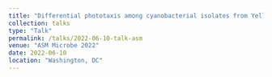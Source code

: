 ```yaml
---
title: "Differential phototaxis among cyanobacterial isolates from Yellowstone hot spring biofilms. "
collection: talks
type: "Talk"
permalink: /talks/2022-06-10-talk-asm
venue: "ASM Microbe 2022"
date: 2022-06-10
location: "Washington, DC"
---
```

